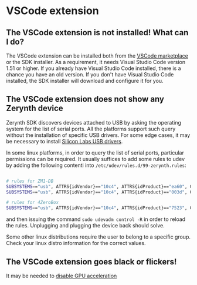 # VSCode extension

## The VSCode extension is not installed! What can I do?

The VSCode extension can be installed both from the [VSCode marketplace](https://marketplace.visualstudio.com/items?itemName=zerynth.zerynth3) or the SDK installer. As a requirement, it needs Visual Studio Code version 1.51 or higher.
If you already have Visual Studio Code installed, there is a chance you have an old version. If you don't have Visual Studio Code installed, the SDK installer will download and configure it for you.

## The VSCode extension does not show any Zerynth device

Zerynth SDK discovers devices attached to USB by asking the operating system for the list of serial ports.
All the platforms support such query without the installation of specific USB drivers. For some edge cases, it may be necessary to install
[Silicon Labs USB drivers](https://www.silabs.com/developers/usb-to-uart-bridge-vcp-drivers). 

In some linux platforms, in order to query the list of serial ports, particular permissions can be required.
It usually suffices to add some rules to udev by adding the following contenti into `/etc/udev/rules.d/99-zerynth.rules`:

```bash

# rules for ZM1-DB
SUBSYSTEMS=="usb", ATTRS{idVendor}=="10c4", ATTRS{idProduct}=="ea60", GROUP="users", MODE="0666"
SUBSYSTEMS=="usb", ATTRS{idVendor}=="10c4", ATTRS{idProduct}=="003d", GROUP="users", MODE="0666"

# rules for 4ZeroBox
SUBSYSTEMS=="usb", ATTRS{idVendor}=="10c4", ATTRS{idProduct}=="7523", GROUP="users", MODE="0666"


```

and then issuing the command `sudo udevadm control -R` in order to reload the rules. Unplugging and plugging the device back should solve.

Some other linux distributions require the user to belong to a specific group. Check your linux distro information for the correct values.

## The VSCode extension goes black or flickers!

It may be needed to [disable GPU acceleration](https://code.visualstudio.com/updates/v1_40#_disable-gpu-acceleration)

